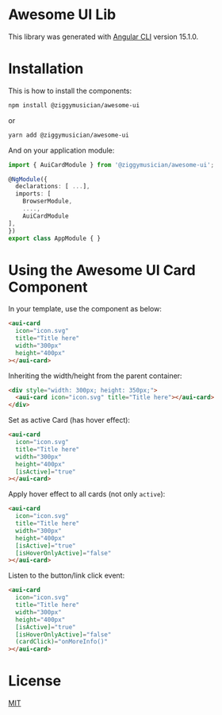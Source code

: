 # Awesome UI Lib

This library was generated with [Angular CLI](https://github.com/angular/angular-cli) version 15.1.0.

# Installation

This is how to install the components:

```bash
npm install @ziggymusician/awesome-ui
```

or

```bash
yarn add @ziggymusician/awesome-ui
```

And on your application module:

```ts
import { AuiCardModule } from '@ziggymusician/awesome-ui';

@NgModule({
  declarations: [ ...],
  imports: [
    BrowserModule,
    ....,
    AuiCardModule
],
})
export class AppModule { }
```

# Using the Awesome UI Card Component

In your template, use the component as below:

```html
<aui-card
  icon="icon.svg"
  title="Title here"
  width="300px"
  height="400px"
></aui-card>
```

Inheriting the width/height from the parent container:

```html
<div style="width: 300px; height: 350px;">
  <aui-card icon="icon.svg" title="Title here"></aui-card>
</div>
```

Set as active Card (has hover effect):

```html
<aui-card
  icon="icon.svg"
  title="Title here"
  width="300px"
  height="400px"
  [isActive]="true"
></aui-card>
```

Apply hover effect to all cards (not only `active`):

```html
<aui-card
  icon="icon.svg"
  title="Title here"
  width="300px"
  height="400px"
  [isActive]="true"
  [isHoverOnlyActive]="false"
></aui-card>
```

Listen to the button/link click event:

```html
<aui-card
  icon="icon.svg"
  title="Title here"
  width="300px"
  height="400px"
  [isActive]="true"
  [isHoverOnlyActive]="false"
  (cardClick)="onMoreInfo()"
></aui-card>
```

# License

[MIT](https://opensource.org/licenses/MIT)
